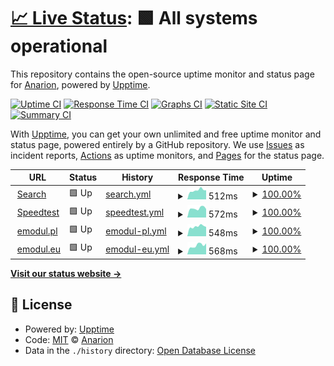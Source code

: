 # [📈 Live Status](https://anarion80.github.io/upptime): <!--live status--> **🟩 All systems operational**

This repository contains the open-source uptime monitor and status page for [Anarion](https://anarion80.github.io/upptime), powered by [Upptime](https://github.com/upptime/upptime).

[![Uptime CI](https://github.com/anarion80/upptime/workflows/Uptime%20CI/badge.svg)](https://github.com/anarion80/upptime/actions?query=workflow%3A%22Uptime+CI%22)
[![Response Time CI](https://github.com/anarion80/upptime/workflows/Response%20Time%20CI/badge.svg)](https://github.com/anarion80/upptime/actions?query=workflow%3A%22Response+Time+CI%22)
[![Graphs CI](https://github.com/anarion80/upptime/workflows/Graphs%20CI/badge.svg)](https://github.com/anarion80/upptime/actions?query=workflow%3A%22Graphs+CI%22)
[![Static Site CI](https://github.com/anarion80/upptime/workflows/Static%20Site%20CI/badge.svg)](https://github.com/anarion80/upptime/actions?query=workflow%3A%22Static+Site+CI%22)
[![Summary CI](https://github.com/anarion80/upptime/workflows/Summary%20CI/badge.svg)](https://github.com/anarion80/upptime/actions?query=workflow%3A%22Summary+CI%22)

With [Upptime](https://upptime.js.org), you can get your own unlimited and free uptime monitor and status page, powered entirely by a GitHub repository. We use [Issues](https://github.com/anarion80/upptime/issues) as incident reports, [Actions](https://github.com/anarion80/upptime/actions) as uptime monitors, and [Pages](https://anarion80.github.io/upptime) for the status page.

<!--start: status pages-->
<!-- This summary is generated by Upptime (https://github.com/upptime/upptime) -->
<!-- Do not edit this manually, your changes will be overwritten -->
<!-- prettier-ignore -->
| URL | Status | History | Response Time | Uptime |
| --- | ------ | ------- | ------------- | ------ |
| <img alt="" src="https://icons.duckduckgo.com/ip3/search.anarion.pl.ico" height="13"> [Search](https://search.anarion.pl) | 🟩 Up | [search.yml](https://github.com/anarion80/upptime/commits/HEAD/history/search.yml) | <details><summary><img alt="Response time graph" src="./graphs/search/response-time-week.png" height="20"> 512ms</summary><br><a href="https://upptime.anarion.pl/history/search"><img alt="Response time 597" src="https://img.shields.io/endpoint?url=https%3A%2F%2Fraw.githubusercontent.com%2Fanarion80%2Fupptime%2FHEAD%2Fapi%2Fsearch%2Fresponse-time.json"></a><br><a href="https://upptime.anarion.pl/history/search"><img alt="24-hour response time 489" src="https://img.shields.io/endpoint?url=https%3A%2F%2Fraw.githubusercontent.com%2Fanarion80%2Fupptime%2FHEAD%2Fapi%2Fsearch%2Fresponse-time-day.json"></a><br><a href="https://upptime.anarion.pl/history/search"><img alt="7-day response time 512" src="https://img.shields.io/endpoint?url=https%3A%2F%2Fraw.githubusercontent.com%2Fanarion80%2Fupptime%2FHEAD%2Fapi%2Fsearch%2Fresponse-time-week.json"></a><br><a href="https://upptime.anarion.pl/history/search"><img alt="30-day response time 547" src="https://img.shields.io/endpoint?url=https%3A%2F%2Fraw.githubusercontent.com%2Fanarion80%2Fupptime%2FHEAD%2Fapi%2Fsearch%2Fresponse-time-month.json"></a><br><a href="https://upptime.anarion.pl/history/search"><img alt="1-year response time 597" src="https://img.shields.io/endpoint?url=https%3A%2F%2Fraw.githubusercontent.com%2Fanarion80%2Fupptime%2FHEAD%2Fapi%2Fsearch%2Fresponse-time-year.json"></a></details> | <details><summary><a href="https://upptime.anarion.pl/history/search">100.00%</a></summary><a href="https://upptime.anarion.pl/history/search"><img alt="All-time uptime 99.63%" src="https://img.shields.io/endpoint?url=https%3A%2F%2Fraw.githubusercontent.com%2Fanarion80%2Fupptime%2FHEAD%2Fapi%2Fsearch%2Fuptime.json"></a><br><a href="https://upptime.anarion.pl/history/search"><img alt="24-hour uptime 100.00%" src="https://img.shields.io/endpoint?url=https%3A%2F%2Fraw.githubusercontent.com%2Fanarion80%2Fupptime%2FHEAD%2Fapi%2Fsearch%2Fuptime-day.json"></a><br><a href="https://upptime.anarion.pl/history/search"><img alt="7-day uptime 100.00%" src="https://img.shields.io/endpoint?url=https%3A%2F%2Fraw.githubusercontent.com%2Fanarion80%2Fupptime%2FHEAD%2Fapi%2Fsearch%2Fuptime-week.json"></a><br><a href="https://upptime.anarion.pl/history/search"><img alt="30-day uptime 100.00%" src="https://img.shields.io/endpoint?url=https%3A%2F%2Fraw.githubusercontent.com%2Fanarion80%2Fupptime%2FHEAD%2Fapi%2Fsearch%2Fuptime-month.json"></a><br><a href="https://upptime.anarion.pl/history/search"><img alt="1-year uptime 99.88%" src="https://img.shields.io/endpoint?url=https%3A%2F%2Fraw.githubusercontent.com%2Fanarion80%2Fupptime%2FHEAD%2Fapi%2Fsearch%2Fuptime-year.json"></a></details>
| <img alt="" src="https://icons.duckduckgo.com/ip3/speedtest.nas.anarion.pl.ico" height="13"> [Speedtest](https://speedtest.nas.anarion.pl) | 🟩 Up | [speedtest.yml](https://github.com/anarion80/upptime/commits/HEAD/history/speedtest.yml) | <details><summary><img alt="Response time graph" src="./graphs/speedtest/response-time-week.png" height="20"> 572ms</summary><br><a href="https://upptime.anarion.pl/history/speedtest"><img alt="Response time 640" src="https://img.shields.io/endpoint?url=https%3A%2F%2Fraw.githubusercontent.com%2Fanarion80%2Fupptime%2FHEAD%2Fapi%2Fspeedtest%2Fresponse-time.json"></a><br><a href="https://upptime.anarion.pl/history/speedtest"><img alt="24-hour response time 509" src="https://img.shields.io/endpoint?url=https%3A%2F%2Fraw.githubusercontent.com%2Fanarion80%2Fupptime%2FHEAD%2Fapi%2Fspeedtest%2Fresponse-time-day.json"></a><br><a href="https://upptime.anarion.pl/history/speedtest"><img alt="7-day response time 572" src="https://img.shields.io/endpoint?url=https%3A%2F%2Fraw.githubusercontent.com%2Fanarion80%2Fupptime%2FHEAD%2Fapi%2Fspeedtest%2Fresponse-time-week.json"></a><br><a href="https://upptime.anarion.pl/history/speedtest"><img alt="30-day response time 760" src="https://img.shields.io/endpoint?url=https%3A%2F%2Fraw.githubusercontent.com%2Fanarion80%2Fupptime%2FHEAD%2Fapi%2Fspeedtest%2Fresponse-time-month.json"></a><br><a href="https://upptime.anarion.pl/history/speedtest"><img alt="1-year response time 644" src="https://img.shields.io/endpoint?url=https%3A%2F%2Fraw.githubusercontent.com%2Fanarion80%2Fupptime%2FHEAD%2Fapi%2Fspeedtest%2Fresponse-time-year.json"></a></details> | <details><summary><a href="https://upptime.anarion.pl/history/speedtest">100.00%</a></summary><a href="https://upptime.anarion.pl/history/speedtest"><img alt="All-time uptime 95.67%" src="https://img.shields.io/endpoint?url=https%3A%2F%2Fraw.githubusercontent.com%2Fanarion80%2Fupptime%2FHEAD%2Fapi%2Fspeedtest%2Fuptime.json"></a><br><a href="https://upptime.anarion.pl/history/speedtest"><img alt="24-hour uptime 100.00%" src="https://img.shields.io/endpoint?url=https%3A%2F%2Fraw.githubusercontent.com%2Fanarion80%2Fupptime%2FHEAD%2Fapi%2Fspeedtest%2Fuptime-day.json"></a><br><a href="https://upptime.anarion.pl/history/speedtest"><img alt="7-day uptime 100.00%" src="https://img.shields.io/endpoint?url=https%3A%2F%2Fraw.githubusercontent.com%2Fanarion80%2Fupptime%2FHEAD%2Fapi%2Fspeedtest%2Fuptime-week.json"></a><br><a href="https://upptime.anarion.pl/history/speedtest"><img alt="30-day uptime 98.23%" src="https://img.shields.io/endpoint?url=https%3A%2F%2Fraw.githubusercontent.com%2Fanarion80%2Fupptime%2FHEAD%2Fapi%2Fspeedtest%2Fuptime-month.json"></a><br><a href="https://upptime.anarion.pl/history/speedtest"><img alt="1-year uptime 96.73%" src="https://img.shields.io/endpoint?url=https%3A%2F%2Fraw.githubusercontent.com%2Fanarion80%2Fupptime%2FHEAD%2Fapi%2Fspeedtest%2Fuptime-year.json"></a></details>
| <img alt="" src="https://icons.duckduckgo.com/ip3/emodul.pl.ico" height="13"> [emodul.pl](https://emodul.pl) | 🟩 Up | [emodul-pl.yml](https://github.com/anarion80/upptime/commits/HEAD/history/emodul-pl.yml) | <details><summary><img alt="Response time graph" src="./graphs/emodul-pl/response-time-week.png" height="20"> 548ms</summary><br><a href="https://upptime.anarion.pl/history/emodul-pl"><img alt="Response time 570" src="https://img.shields.io/endpoint?url=https%3A%2F%2Fraw.githubusercontent.com%2Fanarion80%2Fupptime%2FHEAD%2Fapi%2Femodul-pl%2Fresponse-time.json"></a><br><a href="https://upptime.anarion.pl/history/emodul-pl"><img alt="24-hour response time 562" src="https://img.shields.io/endpoint?url=https%3A%2F%2Fraw.githubusercontent.com%2Fanarion80%2Fupptime%2FHEAD%2Fapi%2Femodul-pl%2Fresponse-time-day.json"></a><br><a href="https://upptime.anarion.pl/history/emodul-pl"><img alt="7-day response time 548" src="https://img.shields.io/endpoint?url=https%3A%2F%2Fraw.githubusercontent.com%2Fanarion80%2Fupptime%2FHEAD%2Fapi%2Femodul-pl%2Fresponse-time-week.json"></a><br><a href="https://upptime.anarion.pl/history/emodul-pl"><img alt="30-day response time 553" src="https://img.shields.io/endpoint?url=https%3A%2F%2Fraw.githubusercontent.com%2Fanarion80%2Fupptime%2FHEAD%2Fapi%2Femodul-pl%2Fresponse-time-month.json"></a><br><a href="https://upptime.anarion.pl/history/emodul-pl"><img alt="1-year response time 570" src="https://img.shields.io/endpoint?url=https%3A%2F%2Fraw.githubusercontent.com%2Fanarion80%2Fupptime%2FHEAD%2Fapi%2Femodul-pl%2Fresponse-time-year.json"></a></details> | <details><summary><a href="https://upptime.anarion.pl/history/emodul-pl">100.00%</a></summary><a href="https://upptime.anarion.pl/history/emodul-pl"><img alt="All-time uptime 99.60%" src="https://img.shields.io/endpoint?url=https%3A%2F%2Fraw.githubusercontent.com%2Fanarion80%2Fupptime%2FHEAD%2Fapi%2Femodul-pl%2Fuptime.json"></a><br><a href="https://upptime.anarion.pl/history/emodul-pl"><img alt="24-hour uptime 100.00%" src="https://img.shields.io/endpoint?url=https%3A%2F%2Fraw.githubusercontent.com%2Fanarion80%2Fupptime%2FHEAD%2Fapi%2Femodul-pl%2Fuptime-day.json"></a><br><a href="https://upptime.anarion.pl/history/emodul-pl"><img alt="7-day uptime 100.00%" src="https://img.shields.io/endpoint?url=https%3A%2F%2Fraw.githubusercontent.com%2Fanarion80%2Fupptime%2FHEAD%2Fapi%2Femodul-pl%2Fuptime-week.json"></a><br><a href="https://upptime.anarion.pl/history/emodul-pl"><img alt="30-day uptime 100.00%" src="https://img.shields.io/endpoint?url=https%3A%2F%2Fraw.githubusercontent.com%2Fanarion80%2Fupptime%2FHEAD%2Fapi%2Femodul-pl%2Fuptime-month.json"></a><br><a href="https://upptime.anarion.pl/history/emodul-pl"><img alt="1-year uptime 99.60%" src="https://img.shields.io/endpoint?url=https%3A%2F%2Fraw.githubusercontent.com%2Fanarion80%2Fupptime%2FHEAD%2Fapi%2Femodul-pl%2Fuptime-year.json"></a></details>
| <img alt="" src="https://icons.duckduckgo.com/ip3/emodul.eu.ico" height="13"> [emodul.eu](https://emodul.eu) | 🟩 Up | [emodul-eu.yml](https://github.com/anarion80/upptime/commits/HEAD/history/emodul-eu.yml) | <details><summary><img alt="Response time graph" src="./graphs/emodul-eu/response-time-week.png" height="20"> 568ms</summary><br><a href="https://upptime.anarion.pl/history/emodul-eu"><img alt="Response time 540" src="https://img.shields.io/endpoint?url=https%3A%2F%2Fraw.githubusercontent.com%2Fanarion80%2Fupptime%2FHEAD%2Fapi%2Femodul-eu%2Fresponse-time.json"></a><br><a href="https://upptime.anarion.pl/history/emodul-eu"><img alt="24-hour response time 447" src="https://img.shields.io/endpoint?url=https%3A%2F%2Fraw.githubusercontent.com%2Fanarion80%2Fupptime%2FHEAD%2Fapi%2Femodul-eu%2Fresponse-time-day.json"></a><br><a href="https://upptime.anarion.pl/history/emodul-eu"><img alt="7-day response time 568" src="https://img.shields.io/endpoint?url=https%3A%2F%2Fraw.githubusercontent.com%2Fanarion80%2Fupptime%2FHEAD%2Fapi%2Femodul-eu%2Fresponse-time-week.json"></a><br><a href="https://upptime.anarion.pl/history/emodul-eu"><img alt="30-day response time 552" src="https://img.shields.io/endpoint?url=https%3A%2F%2Fraw.githubusercontent.com%2Fanarion80%2Fupptime%2FHEAD%2Fapi%2Femodul-eu%2Fresponse-time-month.json"></a><br><a href="https://upptime.anarion.pl/history/emodul-eu"><img alt="1-year response time 540" src="https://img.shields.io/endpoint?url=https%3A%2F%2Fraw.githubusercontent.com%2Fanarion80%2Fupptime%2FHEAD%2Fapi%2Femodul-eu%2Fresponse-time-year.json"></a></details> | <details><summary><a href="https://upptime.anarion.pl/history/emodul-eu">100.00%</a></summary><a href="https://upptime.anarion.pl/history/emodul-eu"><img alt="All-time uptime 99.60%" src="https://img.shields.io/endpoint?url=https%3A%2F%2Fraw.githubusercontent.com%2Fanarion80%2Fupptime%2FHEAD%2Fapi%2Femodul-eu%2Fuptime.json"></a><br><a href="https://upptime.anarion.pl/history/emodul-eu"><img alt="24-hour uptime 100.00%" src="https://img.shields.io/endpoint?url=https%3A%2F%2Fraw.githubusercontent.com%2Fanarion80%2Fupptime%2FHEAD%2Fapi%2Femodul-eu%2Fuptime-day.json"></a><br><a href="https://upptime.anarion.pl/history/emodul-eu"><img alt="7-day uptime 100.00%" src="https://img.shields.io/endpoint?url=https%3A%2F%2Fraw.githubusercontent.com%2Fanarion80%2Fupptime%2FHEAD%2Fapi%2Femodul-eu%2Fuptime-week.json"></a><br><a href="https://upptime.anarion.pl/history/emodul-eu"><img alt="30-day uptime 100.00%" src="https://img.shields.io/endpoint?url=https%3A%2F%2Fraw.githubusercontent.com%2Fanarion80%2Fupptime%2FHEAD%2Fapi%2Femodul-eu%2Fuptime-month.json"></a><br><a href="https://upptime.anarion.pl/history/emodul-eu"><img alt="1-year uptime 99.60%" src="https://img.shields.io/endpoint?url=https%3A%2F%2Fraw.githubusercontent.com%2Fanarion80%2Fupptime%2FHEAD%2Fapi%2Femodul-eu%2Fuptime-year.json"></a></details>

<!--end: status pages-->

[**Visit our status website →**](https://anarion80.github.io/upptime)

## 📄 License

- Powered by: [Upptime](https://github.com/upptime/upptime)
- Code: [MIT](./LICENSE) © [Anarion](https://anarion80.github.io/upptime)
- Data in the `./history` directory: [Open Database License](https://opendatacommons.org/licenses/odbl/1-0/)
